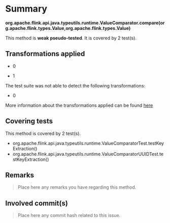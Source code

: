 # Summary
**org.apache.flink.api.java.typeutils.runtime.ValueComparator.compare(org.apache.flink.types.Value,org.apache.flink.types.Value)**

This method is **weak pseudo-tested**.
It is covered by 2 test(s). 


## Transformations applied

- 0

- 1


The test suite was not able to detect the following transformations:
 * 0 


More information about the transformations applied can be found [here](https://github.com/STAMP-project/pitest-descartes)

## Covering tests
This method is covered by 2 test(s).
* org.apache.flink.api.java.typeutils.runtime.ValueComparatorTest.testKeyExtraction()
* org.apache.flink.api.java.typeutils.runtime.ValueComparatorUUIDTest.testKeyExtraction()


## Remarks
> Place here any remarks you have regarding this method.

## Involved commit(s)

> Place here any commit hash related to this issue.
